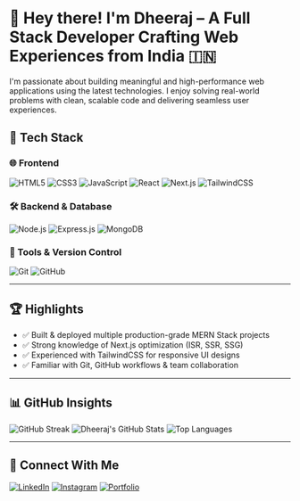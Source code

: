 # 👋 Hey there! I'm Dheeraj – A Full Stack Developer Crafting Web Experiences from India 🇮🇳

I'm passionate about building meaningful and high-performance web applications using the latest technologies. I enjoy solving real-world problems with clean, scalable code and delivering seamless user experiences.

## 🚀 Tech Stack
### 🌐 Frontend
![HTML5](https://img.shields.io/badge/html5-%23E34F26.svg?style=flat&logo=html5&logoColor=white)
![CSS3](https://img.shields.io/badge/css3-%231572B6.svg?style=flat&logo=css3&logoColor=white)
![JavaScript](https://img.shields.io/badge/javascript-%23F7DF1E.svg?style=flat&logo=javascript&logoColor=black)
![React](https://img.shields.io/badge/react-%2361DAFB.svg?style=flat&logo=react&logoColor=black)
![Next.js](https://img.shields.io/badge/Next.js-000000?style=flat&logo=nextdotjs&logoColor=white)
![TailwindCSS](https://img.shields.io/badge/tailwindcss-%2338B2AC.svg?style=flat&logo=tailwind-css&logoColor=white)

### 🛠️ Backend & Database
![Node.js](https://img.shields.io/badge/node.js-%23339933.svg?style=flat&logo=node.js&logoColor=white)
![Express.js](https://img.shields.io/badge/express.js-%23404d59.svg?style=flat&logo=express&logoColor=white)
![MongoDB](https://img.shields.io/badge/MongoDB-%234ea94b.svg?style=flat&logo=mongodb&logoColor=white)

### 🔧 Tools & Version Control
![Git](https://img.shields.io/badge/git-%23F05033.svg?style=flat&logo=git&logoColor=white)
![GitHub](https://img.shields.io/badge/github-%23121011.svg?style=flat&logo=github&logoColor=white)

---

## 🏆 Highlights
- ✅ Built & deployed multiple production-grade MERN Stack projects
- ✅ Strong knowledge of Next.js optimization (ISR, SSR, SSG)
- ✅ Experienced with TailwindCSS for responsive UI designs
- ✅ Familiar with Git, GitHub workflows & team collaboration

---

## 📊 GitHub Insights
![GitHub Streak](https://github-readme-streak-stats.herokuapp.com?user=DheerajTha&theme=github-dark&hide_border=true)
![Dheeraj's GitHub Stats](https://github-readme-stats.vercel.app/api?username=DheerajTha&show_icons=true&theme=github_dark&hide_border=true)
![Top Languages](https://github-readme-stats.vercel.app/api/top-langs/?username=DheerajTha&layout=compact&theme=github_dark&hide_border=true)

---

## 🔗 Connect With Me
[![LinkedIn](https://img.shields.io/badge/LinkedIn-0077B5?style=flat&logo=linkedin&logoColor=white)](https://www.linkedin.com/in/dheeraj-thakur-0b703226/)
[![Instagram](https://img.shields.io/badge/Instagram-E4405F?style=flat&logo=instagram&logoColor=white)](https://www.instagram.com/dheeraj_thakur2299/)
[![Portfolio](https://img.shields.io/badge/Portfolio-ff69b4?logo=google-chrome)](https://dheeraj-portfolio-eta.vercel.app/)
